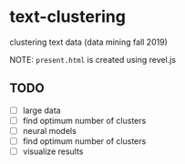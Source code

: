 # text-clustering
clustering text data (data mining fall 2019)

NOTE: `present.html` is created using revel.js

## TODO
- [ ] large data
- [ ] find optimum number of clusters
- [ ] neural models
- [ ] find optimum number of clusters
- [ ] visualize results
